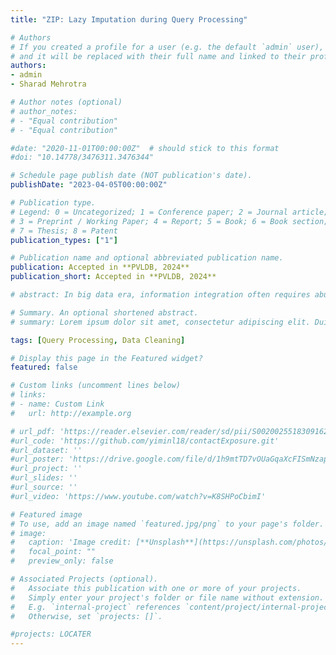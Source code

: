 ```yaml
---
title: "ZIP: Lazy Imputation during Query Processing"

# Authors
# If you created a profile for a user (e.g. the default `admin` user), write the username (folder name) here 
# and it will be replaced with their full name and linked to their profile.
authors:
- admin
- Sharad Mehrotra

# Author notes (optional)
# author_notes:
# - "Equal contribution"
# - "Equal contribution"

#date: "2020-11-01T00:00:00Z"  # should stick to this format
#doi: "10.14778/3476311.3476344"

# Schedule page publish date (NOT publication's date).
publishDate: "2023-04-05T00:00:00Z"

# Publication type.
# Legend: 0 = Uncategorized; 1 = Conference paper; 2 = Journal article;
# 3 = Preprint / Working Paper; 4 = Report; 5 = Book; 6 = Book section;
# 7 = Thesis; 8 = Patent
publication_types: ["1"]

# Publication name and optional abbreviated publication name.
publication: Accepted in **PVLDB, 2024**
publication_short: Accepted in **PVLDB, 2024**

# abstract: In big data era, information integration often requires abundant data extracted from massive data sources. Due to a large number of data sources, data source selection plays a crucial role in information integration, since it is costly and even impossible to access all data sources. Data Source selection should consider both efficiency and effectiveness issues. For efficiency, the approach should scale to large data source amount. From effectiveness aspect, data quality and overlapping of sources are to be considered. In this paper, we study source selection problem in Big Data and propose methods which can scale to datasets with up to millions of data sources and guarantee the quality of results. Motivated by this, we propose a new metric taking the expected number of true values a source can provide as a criteria to evaluate the contribution of a data source. Based on our proposed index, we present a scalable algorithm and two pruning strategies to improve the efficiency without sacrificing precision. Experimental results on both real world and synthetic data sets show that our methods can select sources providing a large proportion of true values efficiently and can scale to massive data sources. 

# Summary. An optional shortened abstract.
# summary: Lorem ipsum dolor sit amet, consectetur adipiscing elit. Duis posuere tellus ac convallis placerat. Proin tincidunt magna sed ex sollicitudin condimentum.

tags: [Query Processing, Data Cleaning]

# Display this page in the Featured widget?
featured: false

# Custom links (uncomment lines below)
# links:
# - name: Custom Link
#   url: http://example.org

# url_pdf: 'https://reader.elsevier.com/reader/sd/pii/S0020025518309162?token=0E21FBA8D0DC1E6AF07A55556117385E677F43031BC1377C1D6B2E6E134C2A50576851EA2B092B2B9210EC56DC74F9A7&originRegion=us-east-1&originCreation=20220408180356'
#url_code: 'https://github.com/yiminl18/contactExposure.git'
#url_dataset: ''
#url_poster: 'https://drive.google.com/file/d/1h9mtTD7vOUaGqaXcFISmNzapGBcmAgAO/view'
#url_project: ''
#url_slides: ''
#url_source: ''
#url_video: 'https://www.youtube.com/watch?v=K8SHPoCbimI'

# Featured image
# To use, add an image named `featured.jpg/png` to your page's folder. 
# image:
#   caption: 'Image credit: [**Unsplash**](https://unsplash.com/photos/pLCdAaMFLTE)'
#   focal_point: ""
#   preview_only: false

# Associated Projects (optional).
#   Associate this publication with one or more of your projects.
#   Simply enter your project's folder or file name without extension.
#   E.g. `internal-project` references `content/project/internal-project/index.md`.
#   Otherwise, set `projects: []`.

#projects: LOCATER
---
```


